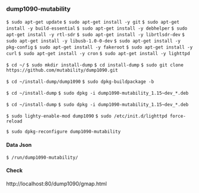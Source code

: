 ### dump1090-mutability

``$ sudo apt-get update``
``$ sudo apt-get install -y git``
``$ sudo apt-get install -y build-essential``
``$ sudo apt-get install -y debhelper``
``$ sudo apt-get install -y rtl-sdr``
``$ sudo apt-get install -y librtlsdr-dev``
``$ sudo apt-get install -y libusb-1.0-0-dev``
``$ sudo apt-get install -y pkg-config``
``$ sudo apt-get install -y fakeroot``
``$ sudo apt-get install -y curl``
``$ sudo apt-get install -y cron``
``$ sudo apt-get install -y lighttpd``

``$ cd ~/``
``$ sudo mkdir install-dump``
``$ cd install-dump``
``$ sudo git clone https://github.com/mutability/dump1090.git``

``$ cd ~/install-dump/dump1090``
``$ sudo dpkg-buildpackage -b``

``$ cd ~/install-dump``
``$ sudo dpkg -i dump1090-mutability_1.15~dev_*.deb``

``$ cd ~/install-dump``
``$ sudo dpkg -i dump1090-mutability_1.15~dev_*.deb``

``$ sudo lighty-enable-mod dump1090``
``$ sudo /etc/init.d/lighttpd force-reload``

``$ sudo dpkg-reconfigure dump1090-mutability``

#### Data Json

``$ /run/dump1090-mutability/``

#### Check

http://localhost:80/dump1090/gmap.html
